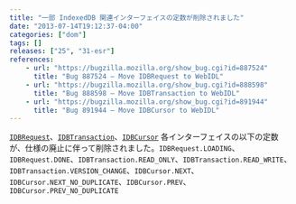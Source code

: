```yaml
---
title: "一部 IndexedDB 関連インターフェイスの定数が削除されました"
date: "2013-07-14T19:12:37-04:00"
categories: ["dom"]
tags: []
releases: ["25", "31-esr"]
references:
    - url: "https://bugzilla.mozilla.org/show_bug.cgi?id=887524"
      title: "Bug 887524 – Move IDBRequest to WebIDL"
    - url: "https://bugzilla.mozilla.org/show_bug.cgi?id=888598"
      title: "Bug 888598 – Move IDBTransaction to WebIDL"
    - url: "https://bugzilla.mozilla.org/show_bug.cgi?id=891944"
      title: "Bug 891944 – Move IDBCursor to WebIDL"
---
```

[`IDBRequest`](https://developer.mozilla.org/docs/Web/API/IDBRequest)、[`IDBTransaction`](https://developer.mozilla.org/docs/Web/API/IDBTransaction)、[`IDBCursor`](https://developer.mozilla.org/docs/Web/API/IDBCursor) 各インターフェイスの以下の定数が、仕様の廃止に伴って削除されました。`IDBRequest.LOADING`、`IDBRequest.DONE`、`IDBTransaction.READ_ONLY`、`IDBTransaction.READ_WRITE`、`IDBTransaction.VERSION_CHANGE`、`IDBCursor.NEXT`、`IDBCursor.NEXT_NO_DUPLICATE`、`IDBCursor.PREV`、`IDBCursor.PREV_NO_DUPLICATE`
